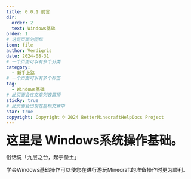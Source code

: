 ```yaml
---
title: 0.0.1 前言
dir:
  order: 2
  text: Windows基础
order: 1
# 这是页面的图标
icon: file
author: Verdigris
date: 2024-08-31
# 一个页面可以有多个分类
category:
  - 新手上路
# 一个页面可以有多个标签
tag:
  - Windows基础
# 此页面会在文章列表置顶
sticky: true
# 此页面会出现在星标文章中
star: true
copyright: Copyright © 2024 BetterMinecraftHelpDocs Project
---
```

<font size=6><b>这里是 Windows系统操作基础。</b></font>

俗话说「九层之台，起于垒土」

学会Windows基础操作可以使您在进行游玩Minecraft的准备操作时更为顺利。
